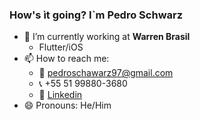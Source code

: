 ### How's ìt going? I`m Pedro Schwarz

- 🔭 I’m currently working at **Warren Brasil**
  - Flutter/iOS
- 📫 How to reach me:
  - :email: pedroschawarz97@gmail.com
  - :telephone_receiver: +55 51 99880-3680
  - :briefcase: <a href="https://www.linkedin.com/in/pedro-rodrigues-b86a0a174/">Linkedin</a>
- 😄 Pronouns: He/Him

<!--
**PedroSchwarz/PedroSchwarz** is a ✨ _special_ ✨ repository because its `README.md` (this file) appears on your GitHub profile.

Here are some ideas to get you started:

- 🔭 I’m currently working on ...
- 🌱 I’m currently learning ...
- 👯 I’m looking to collaborate on ...
- 🤔 I’m looking for help with ...
- 💬 Ask me about ...
- 📫 How to reach me: ...
- 😄 Pronouns: ...
- ⚡ Fun fact: ...
-->
